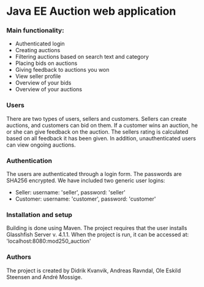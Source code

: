 # Java EE Auction web application
### Main functionality:
- Authenticated login
- Creating auctions
- Filtering auctions based on search text and category
- Placing bids on auctions
- Giving feedback to auctions you won
- View seller profile
- Overview of your bids
- Overview of your auctions

### Users
There are two types of users, sellers and customers.
Sellers can create auctions, and customers can bid on them. If a customer wins an auction, he or she can give feedback on the auction.
The sellers rating is calculated based on all feedback it has been given.
In addition, unauthenticated users can view ongoing auctions.

### Authentication
The users are authenticated through a login form. The passwords are SHA256 encrypted. 
We have included two generic user logins:
- Seller: username: 'seller', password: 'seller'
- Customer: username: 'customer', password: 'customer'

### Installation and setup
Building is done using Maven.
The project requires that the user installs Glasshfish Server v. 4.1.1.
When the project is run, it can be accessed at: 'localhost:8080:mod250_auction'

### Authors
The project is created by Didrik Kvanvik, Andreas Ravndal, Ole Eskild Steensen and André Mossige.
